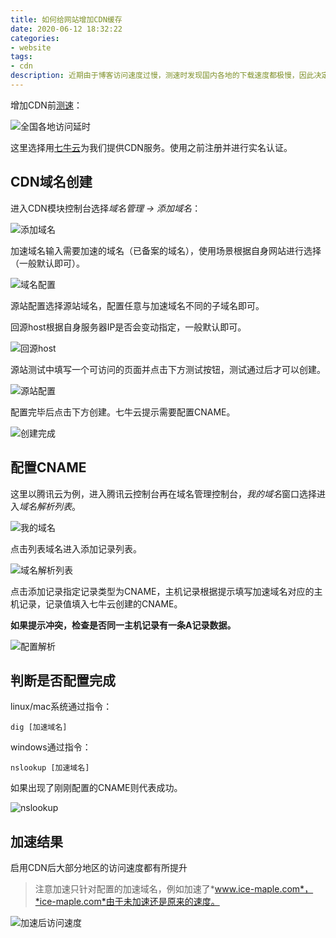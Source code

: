 ```yaml
---
title: 如何给网站增加CDN缓存
date: 2020-06-12 18:32:22
categories: 
- website
tags:
- cdn
description: 近期由于博客访问速度过慢，测速时发现国内各地的下载速度都极慢，因此决定为域名增加CDN缓存。
---
```

增加CDN前[测速](http://tool.chinaz.com/speedtest)：

![全国各地访问延时](https://gitee.com/gonghs/image/raw/master/img/20200612170256.png)

这里选择用[七牛云](https://portal.qiniu.com/cdn)为我们提供CDN服务。使用之前注册并进行实名认证。

## CDN域名创建

进入CDN模块控制台选择*域名管理 -> 添加域名*：

![添加域名](https://gitee.com/gonghs/image/raw/master/img/20200612171734.png)

加速域名输入需要加速的域名（已备案的域名），使用场景根据自身网站进行选择（一般默认即可）。

![域名配置](https://gitee.com/gonghs/image/raw/master/img/20200612172148.png)

源站配置选择源站域名，配置任意与加速域名不同的子域名即可。

回源host根据自身服务器IP是否会变动指定，一般默认即可。

![回源host](https://gitee.com/gonghs/image/raw/master/img/20200612172758.png)

源站测试中填写一个可访问的页面并点击下方测试按钮，测试通过后才可以创建。

![源站配置](https://gitee.com/gonghs/image/raw/master/img/20200612173914.png)

配置完毕后点击下方创建。七牛云提示需要配置CNAME。

![创建完成](https://gitee.com/gonghs/image/raw/master/img/20200612174028.png)

## 配置CNAME

这里以腾讯云为例，进入腾讯云控制台再在域名管理控制台，*我的域名*窗口选择进入*域名解析列表*。

![我的域名](https://gitee.com/gonghs/image/raw/master/img/20200612174553.png)

点击列表域名进入添加记录列表。

![域名解析列表](https://gitee.com/gonghs/image/raw/master/img/20200612174826.png)

点击添加记录指定记录类型为CNAME，主机记录根据提示填写加速域名对应的主机记录，记录值填入七牛云创建的CNAME。

**如果提示冲突，检查是否同一主机记录有一条A记录数据。**

![配置解析](https://gitee.com/gonghs/image/raw/master/img/20200612175513.png)

## 判断是否配置完成

linux/mac系统通过指令：

```
dig [加速域名]
```

windows通过指令：

```
nslookup [加速域名]
```

如果出现了刚刚配置的CNAME则代表成功。

![nslookup](https://gitee.com/gonghs/image/raw/master/img/20200612180232.png)

## 加速结果

启用CDN后大部分地区的访问速度都有所提升

>  注意加速只针对配置的加速域名，例如加速了*www.ice-maple.com*，*ice-maple.com*由于未加速还是原来的速度。

![加速后访问速度](https://gitee.com/gonghs/image/raw/master/img/20200612182727.png)